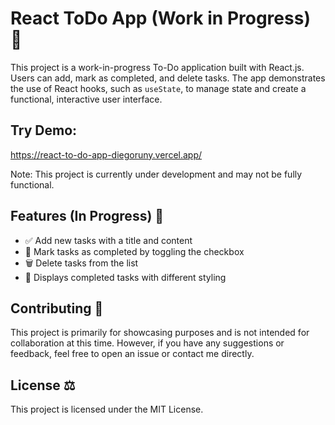 # React ToDo App (Work in Progress) 🚧

This project is a work-in-progress To-Do application built with React.js. Users can add, mark as completed, and delete tasks. The app demonstrates the use of React hooks, such as `useState`, to manage state and create a functional, interactive user interface.

## Try Demo: 
https://react-to-do-app-diegoruny.vercel.app/

Note: This project is currently under development and may not be fully functional.

## Features (In Progress) 🌟

- ✅ Add new tasks with a title and content
- 🔄 Mark tasks as completed by toggling the checkbox
- 🗑️ Delete tasks from the list
- 🎨 Displays completed tasks with different styling

## Contributing 🤝

This project is primarily for showcasing purposes and is not intended for collaboration at this time. However, if you have any suggestions or feedback, feel free to open an issue or contact me directly.

## License ⚖️

This project is licensed under the MIT License.
